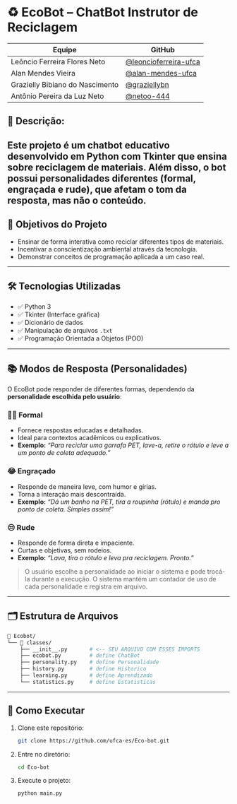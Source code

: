 # ♻️ EcoBot – ChatBot Instrutor de Reciclagem
| Equipe                               | GitHub           |
|-------------------------------------|------------------|
| Leôncio Ferreira Flores Neto        | [@leoncioferreira-ufca](https://github.com/leoncioferreira-ufca)|
| Alan Mendes Vieira                  | [@alan-mendes-ufca](https://github.com/alan-mendes-ufca)         |
| Grazielly Bibiano do Nascimento     | [@graziellybn](https://github.com/graziellybn) |
| Antônio Pereira da Luz Neto        | [@netoo-444](https://github.com/netoo-444)   |
## 📌 Descrição:

Este projeto é um chatbot educativo desenvolvido em Python com Tkinter que ensina sobre reciclagem de materiais.
Além disso, o bot possui personalidades diferentes (formal, engraçada e rude), que afetam o tom da resposta, mas não o conteúdo.
---

## 🎯 Objetivos do Projeto

- Ensinar de forma interativa como reciclar diferentes tipos de materiais.
- Incentivar a conscientização ambiental através da tecnologia.
- Demonstrar conceitos de programação aplicada a um caso real.

---

## 🛠️ Tecnologias Utilizadas

- ✅ Python 3
- ✅ Tkinter (Interface gráfica)
- ✅ Dicionário de dados
- ✅ Manipulação de arquivos `.txt`
- ✅ Programação Orientada a Objetos (POO)

---

## 📚 Modos de Resposta (Personalidades)

O EcoBot pode responder de diferentes formas, dependendo da **personalidade escolhida pelo usuário**:

### 🧑‍🎓 Formal

* Fornece respostas educadas e detalhadas.
* Ideal para contextos acadêmicos ou explicativos.
* **Exemplo:** *“Para reciclar uma garrafa PET, lave-a, retire o rótulo e leve a um ponto de coleta adequado.”*

### 😂 Engraçado

* Responde de maneira leve, com humor e gírias.
* Torna a interação mais descontraída.
* **Exemplo:** *“Dá um banho na PET, tira a roupinha (rótulo) e manda pro ponto de coleta. Simples assim!”*

### 😒 Rude

* Responde de forma direta e impaciente.
* Curtas e objetivas, sem rodeios.
* **Exemplo:** *“Lava, tira o rótulo e leva pra reciclagem. Pronto.”*

> O usuário escolhe a personalidade ao iniciar o sistema e pode trocá-la durante a execução.
> O sistema mantém um contador de uso de cada personalidade e registra em arquivo.

---

## 🗂️ Estrutura de Arquivos

```bash
📂 Ecobot/
└── 📂 classes/
    ├── __init__.py       # <-- SEU ARQUIVO COM ESSES IMPORTS
    ├── ecobot.py         # define ChatBot
    ├── personality.py    # define Personalidade
    ├── history.py        # define Historico
    ├── learning.py       # define Aprendizado
    └── statistics.py     # define Estatisticas

```

---

## 🚀 Como Executar

1. Clone este repositório:

   ```bash
   git clone https://github.com/ufca-es/Eco-bot.git
   ```
2. Entre no diretório:

   ```bash
   cd Eco-bot
   ```
3. Execute o projeto:

   ```bash
   python main.py
   ```
